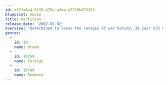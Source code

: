 ```yaml
---
id: e17fa8a4-5ff6-479c-a4aa-a7729b973333
blueprint: movie
title: Partition
release_date: '2007-02-02'
overview: 'Determined to leave the ravages of war behind, 38 year old Gian Singh resigns from the British Indian Army to a quiet life. His world is soon thrown in turmoil, when he suddenly finds himself responsible for the life of a 17 year old girl, traumatized by the events that separated her from her family.'
genres:
  -
    id: 18
    name: Drama
  -
    id: 10769
    name: Foreign
  -
    id: 10749
    name: Romance
---
```

